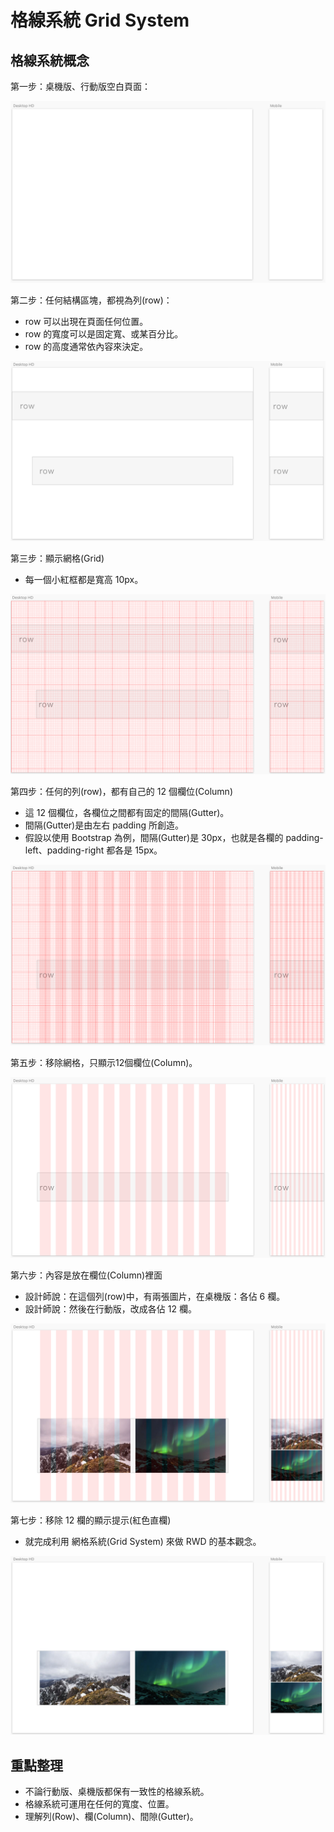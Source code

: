 # 格線系統 Grid System

## 格線系統概念

第一步：桌機版、行動版空白頁面：

![](../.gitbook/assets/desktop_mobile.png)

第二步：任何結構區塊，都視為列\(row\)：

* row 可以出現在頁面任何位置。
* row 的寬度可以是固定寬、或某百分比。
* row 的高度通常依內容來決定。

![](../.gitbook/assets/grid_row.png)

第三步：顯示網格\(Grid\)

* 每一個小紅框都是寬高 10px。

![](../.gitbook/assets/grid_show_grid.png)



第四步：任何的列\(row\)，都有自己的 12 個欄位\(Column\)

* 這 12 個欄位，各欄位之間都有固定的間隔\(Gutter\)。
* 間隔\(Gutter\)是由左右 padding 所創造。
* 假設以使用 Bootstrap 為例，間隔\(Gutter\)是 30px，也就是各欄的 padding-left、padding-right 都各是 15px。

![](../.gitbook/assets/grid_show_grid%20%281%29.png)

第五步：移除網格，只顯示12個欄位\(Column\)。

![](../.gitbook/assets/grid_show_layout.png)

第六步：內容是放在欄位\(Column\)裡面

* 設計師說：在這個列\(row\)中，有兩張圖片，在桌機版：各佔 6 欄。
* 設計師說：然後在行動版，改成各佔 12 欄。

![](../.gitbook/assets/grid_content.png)

第七步：移除 12 欄的顯示提示\(紅色直欄\)

* 就完成利用 網格系統\(Grid System\) 來做 RWD 的基本觀念。

![](../.gitbook/assets/grid_hidden_layout.png)

## 重點整理

* 不論行動版、桌機版都保有一致性的格線系統。
* 格線系統可運用在任何的寬度、位置。
* 理解列\(Row\)、欄\(Column\)、間隙\(Gutter\)。

